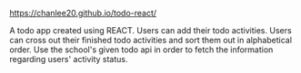 https://chanlee20.github.io/todo-react/

A todo app created using REACT.
Users can add their todo activities.
Users can cross out their finished todo activities and sort them out in alphabetical order.
Use the school's given todo api in order to fetch the information regarding users' activity status.
